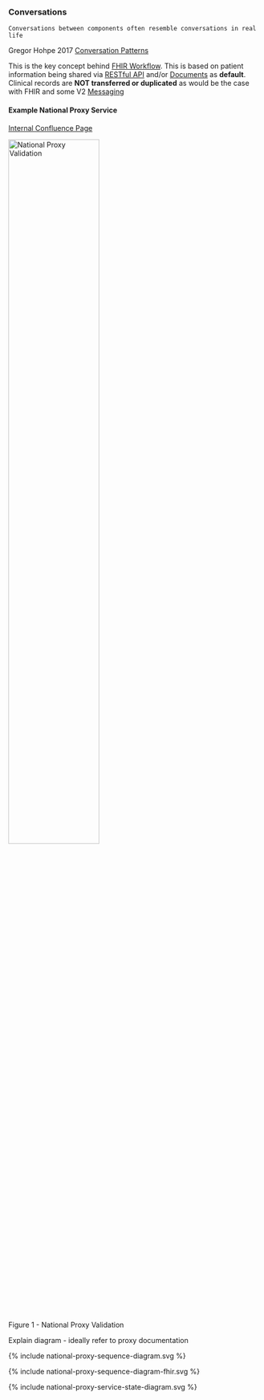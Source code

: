 
### Conversations

`Conversations between components often resemble conversations in real life`

Gregor Hohpe 2017 [Conversation Patterns](https://www.enterpriseintegrationpatterns.com/patterns/conversation/index.html)

This is the key concept behind [FHIR Workflow](https://hl7.org/fhir/R4/workflow.html). This is based on patient information being shared via [RESTful API](https://hl7.org/fhir/R4/http.html) and/or [Documents](https://hl7.org/fhir/R4/documents.html) as **default**. Clinical records are **NOT transferred or duplicated** as would be the case with FHIR and some V2 [Messaging](https://hl7.org/fhir/R4/messaging.html) 

#### Example National Proxy Service

[Internal Confluence Page](https://nhsd-confluence.digital.nhs.uk/display/NPA/Overview)

<div>
<img src="National-Proxy-Validation.png"  alt="National Proxy Validation" width="60%">
<p>Figure 1 - National Proxy Validation</p>
<p></p>
</div>

Explain diagram - ideally refer to proxy documentation

{% include national-proxy-sequence-diagram.svg %}

{% include national-proxy-sequence-diagram-fhir.svg %}

{% include national-proxy-service-state-diagram.svg %}


